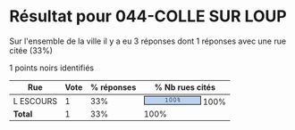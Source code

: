 # Résultat pour 044-COLLE SUR LOUP

Sur l'ensemble de la ville il y a eu 3 réponses dont 1 réponses avec une rue citée (33%)

1 points noirs identifiés

| Rue | Vote | % réponses | % Nb rues cités|
|-----|------|------------|----------------|
| L ESCOURS | 1 | 33% | <img src="../../img/bar_100.gif" />&nbsp;100%|
| **Total** | 1 | 33% | 100%|

